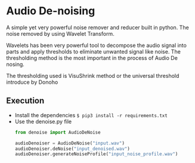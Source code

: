 # Audio De-noising 
A simple yet very powerful noise remover and reducer built in python.
The noise removed by using Wavelet Transform.

Wavelets has been very powerful tool to decompose the audio signal into parts and apply thresholds to eliminate
unwanted signal like noise. The thresholding method is the most important in the process of Audio De nosing.

The thresholding used is VisuShrink method or the universal threshold introduce by Donoho


## Execution
- Install the dependencies
    ```$ pip3 install -r requirements.txt```
- Use the denoise.py file
    ```python
    from denoise import AudioDeNoise 
    
    audioDenoiser = AudioDeNoise("input.wav")
    audioDenoiser.deNoise("input_denoised.wav")
    audioDenoiser.generateNoiseProfile("input_noise_profile.wav")
    ```

